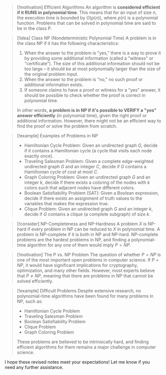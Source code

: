 > [!motivation] Efficient Algorithms
> An algorithm is **considered efficient if it RUNS in polynomial time**. This means that for an input of size $n$, the execution time is bounded by $O(p(n))$, where $p(n)$ is a polynomial function. Problems that can be solved in polynomial time are said to be in the class P.

> [!idea] Class NP (Nondeterministic Polynomial Time)
> A problem is in the class NP if it has the following characteristics:
> 1. When the answer to the problem is "yes," there is a way to prove it by providing some additional information (called a "witness" or "certificate"). The size of this additional information should not be too large – it should be at most polynomially larger than the size of the original problem input.
> 2. When the answer to the problem is "no," no such proof or additional information exists.
> 3. If someone claims to have a proof or witness for a "yes" answer, it should be possible to check whether the proof is correct in polynomial time.
>
> In other words, **a problem is in NP if it's possible to VERIFY a "yes" answer efficiently** (in polynomial time), given the right proof or additional information. However, there might not be an efficient way to find the proof or solve the problem from scratch.

> [!example] Examples of Problems in NP
> - Hamiltonian Cycle Problem: Given an undirected graph $G$, decide if it contains a Hamiltonian cycle (a cycle that visits each node exactly once).
> - Traveling Salesman Problem: Given a complete edge-weighted undirected graph $G$ and an integer $C$, decide if $G$ contains a Hamiltonian cycle of cost at most $C$.
> - Graph Coloring Problem: Given an undirected graph $G$ and an integer $k$, decide if there exists a coloring of the nodes with $k$ colors such that adjacent nodes have different colors.
> - Boolean Satisfiability Problem (SAT): Given a Boolean expression, decide if there exists an assignment of truth values to the variables that makes the expression true.
> - Clique Problem: Given an undirected graph $G$ and an integer $k$, decide if $G$ contains a clique (a complete subgraph) of size $k$.

> [!consider] NP-Completeness and NP-Hardness
> A problem $X$ is NP-hard if every problem in NP can be reduced to $X$ in polynomial time. A problem is NP-complete if it is both in NP and NP-hard. NP-complete problems are the hardest problems in NP, and finding a polynomial-time algorithm for any one of them would imply $P = NP$.

> [!motivation] The P vs. NP Problem
> The question of whether $P = NP$ is one of the most important open problems in computer science. If $P = NP$, it would have significant implications for cryptography, optimization, and many other fields. However, most experts believe that $P \neq NP$, meaning that there are problems in NP that cannot be solved efficiently.

> [!example] Difficult Problems
> Despite extensive research, no polynomial-time algorithms have been found for many problems in NP, such as:
> - Hamiltonian Cycle Problem
> - Traveling Salesman Problem
> - Boolean Satisfiability Problem
> - Clique Problem
> - Graph Coloring Problem
>
> These problems are believed to be intrinsically hard, and finding efficient algorithms for them remains a major challenge in computer science.

I hope these revised notes meet your expectations! Let me know if you need any further assistance.